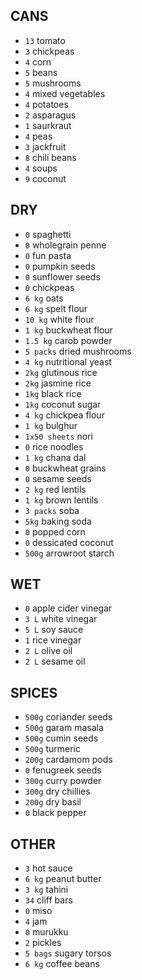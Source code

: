 ## CANS

- `13` tomato
- `3` chickpeas
- `4` corn
- `5` beans
- `5` mushrooms
- `4` mixed vegetables
- `4` potatoes
- `2` asparagus
- `1` saurkraut
- `4` peas
- `3` jackfruit
- `8` chili beans
- `4` soups
- `9` coconut

## DRY

- `0` spaghetti
- `0` wholegrain penne
- `0` fun pasta
- `0` pumpkin seeds
- `0` sunflower seeds
- `0` chickpeas
- `6 kg` oats
- `6 kg` spelt flour
- `10 kg` white flour
- `1 kg` buckwheat flour
- `1.5 kg` carob powder
- `5 packs` dried mushrooms
- `4 kg` nutritional yeast
- `2kg` glutinous rice
- `2kg` jasmine rice
- `1kg` black rice
- `1kg` coconut sugar
- `4 kg` chickpea flour
- `1 kg` bulghur 
- `1x50 sheets` nori
- `0` rice noodles
- `1 kg` chana dal
- `0` buckwheat grains
- `0` sesame seeds
- `2 kg` red lentils
- `1 kg` brown lentils
- `3 packs` soba
- `5kg` baking soda
- `0` popped corn
- `0` dessicated coconut
- `500g` arrowroot starch

## WET

- `0` apple cider vinegar
- `3 L` white vinegar
- `5 L` soy sauce
- `1` rice vinegar
- `2 L` olive oil
- `2 L` sesame oil

## SPICES

- `500g` coriander seeds
- `500g` garam masala
- `500g` cumin seeds
- `500g` turmeric
- `200g` cardamom pods
- `0` fenugreek seeds
- `300g` curry powder
- `300g` dry chillies
- `200g` dry basil
- `0` black pepper

## OTHER

- `3` hot sauce
- `6 kg` peanut butter
- `3 kg` tahini
- `34` cliff bars
- `0` miso
- `4` jam
- `0` murukku
- `2` pickles
- `5 bags` sugary torsos
- `6 kg` coffee beans
